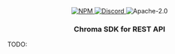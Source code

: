<div align="center">
    <a href="https://www.npmjs.com/package/@tnotifier/chroma-sdk" target="_blank">
        <img src="https://img.shields.io/npm/v/@tnotifier/chroma-sdk?style=flat-square" alt="NPM" />
    </a>
    <a href="https://discord.gg/XMrHXtN" target="_blank">
        <img src="https://img.shields.io/discord/123906549860139008?color=7289DA&label=discord&logo=discord&logoColor=FFFFFF&style=flat-square" alt="Discord" />
    </a>
    <img src="https://img.shields.io/npm/l/@tnotifier/chroma-sdk?style=flat-square" alt="Apache-2.0" />
    <h3>Chroma SDK for REST API</h3>
</div>

TODO:
